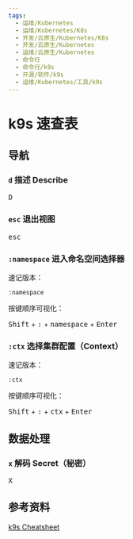 ```yaml
---
tags:
  - 运维/Kubernetes
  - 运维/Kubernetes/K8s
  - 开发/云原生/Kubernetes/K8s
  - 开发/云原生/Kubernetes
  - 运维/云原生/Kubernetes
  - 命令行
  - 命令行/k9s
  - 开源/软件/k9s
  - 运维/Kubernetes/工具/k9s
---
```

# k9s 速查表

## 导航

### `d` 描述 Describe

<kbd>D</kbd>
### `esc` 退出视图

<kbd>esc</kbd>
### `:namespace` 进入命名空间选择器

速记版本：

```shell
:namespace
```

按键顺序可视化：

<kbd data-keyboard-key="macos-shift">Shift</kbd> + <kbd>:</kbd> + <kbd>namespace</kbd> + <kbd>Enter</kbd>

### `:ctx` 选择集群配置（Context）

速记版本：

```
:ctx
```

按键顺序可视化：

<kbd data-keyboard-key="macos-shift">Shift</kbd> + <kbd>:</kbd> + <kbd>ctx</kbd> + <kbd>Enter</kbd>

## 数据处理

### `x` 解码 Secret（秘密）

<kbd>X</kbd>
## 参考资料

[k9s Cheatsheet](https://www.hackingnote.com/en/cheatsheets/k9s/)